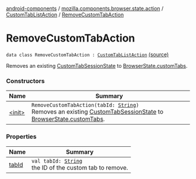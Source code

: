 [android-components](../../../index.md) / [mozilla.components.browser.state.action](../../index.md) / [CustomTabListAction](../index.md) / [RemoveCustomTabAction](./index.md)

# RemoveCustomTabAction

`data class RemoveCustomTabAction : `[`CustomTabListAction`](../index.md) [(source)](https://github.com/mozilla-mobile/android-components/blob/master/components/browser/state/src/main/java/mozilla/components/browser/state/action/BrowserAction.kt#L107)

Removes an existing [CustomTabSessionState](../../../mozilla.components.browser.state.state/-custom-tab-session-state/index.md) to [BrowserState.customTabs](../../../mozilla.components.browser.state.state/-browser-state/custom-tabs.md).

### Constructors

| Name | Summary |
|---|---|
| [&lt;init&gt;](-init-.md) | `RemoveCustomTabAction(tabId: `[`String`](https://kotlinlang.org/api/latest/jvm/stdlib/kotlin/-string/index.html)`)`<br>Removes an existing [CustomTabSessionState](../../../mozilla.components.browser.state.state/-custom-tab-session-state/index.md) to [BrowserState.customTabs](../../../mozilla.components.browser.state.state/-browser-state/custom-tabs.md). |

### Properties

| Name | Summary |
|---|---|
| [tabId](tab-id.md) | `val tabId: `[`String`](https://kotlinlang.org/api/latest/jvm/stdlib/kotlin/-string/index.html)<br>the ID of the custom tab to remove. |
